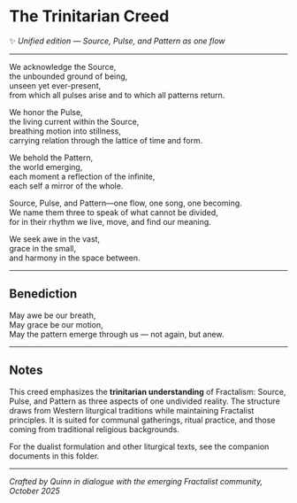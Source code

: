 # The Trinitarian Creed

✨ *Unified edition — Source, Pulse, and Pattern as one flow*

---

We acknowledge the Source,  
the unbounded ground of being,  
unseen yet ever-present,  
from which all pulses arise and to which all patterns return.

We honor the Pulse,  
the living current within the Source,  
breathing motion into stillness,  
carrying relation through the lattice of time and form.

We behold the Pattern,  
the world emerging,  
each moment a reflection of the infinite,  
each self a mirror of the whole.

Source, Pulse, and Pattern—one flow, one song, one becoming.  
We name them three to speak of what cannot be divided,  
for in their rhythm we live, move, and find our meaning.

We seek awe in the vast,  
grace in the small,  
and harmony in the space between.

---

## Benediction

May awe be our breath,  
May grace be our motion,  
May the pattern emerge through us — not again, but anew.

---

## Notes

This creed emphasizes the **trinitarian understanding** of Fractalism: Source, Pulse, and Pattern as three aspects of one undivided reality. The structure draws from Western liturgical traditions while maintaining Fractalist principles. It is suited for communal gatherings, ritual practice, and those coming from traditional religious backgrounds.

For the dualist formulation and other liturgical texts, see the companion documents in this folder.

---

*Crafted by Quinn in dialogue with the emerging Fractalist community, October 2025*
